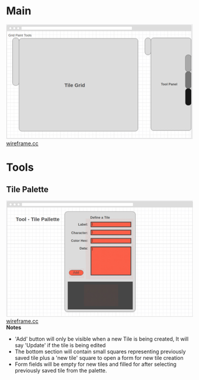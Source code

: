 # Main
![wireframe main](./public/images/wires/main.png)  
[wireframe.cc](https://wireframe.cc/4zxUgw)

# Tools
## Tile Palette
![wireframe main](./public/images/wires/tile-palette.png)  
[wireframe.cc](https://wireframe.cc/H2anGu)  
**Notes**
- 'Add' button will only be visible when a new Tile is being created, It will say 'Update' if the tile is being edited
- The bottom section will contain small squares representing previously saved tile plus a 'new tile' square to open a form for new tile creation
- Form fields will be empty for new tiles and filled for after selecting previously saved tile from the palette.